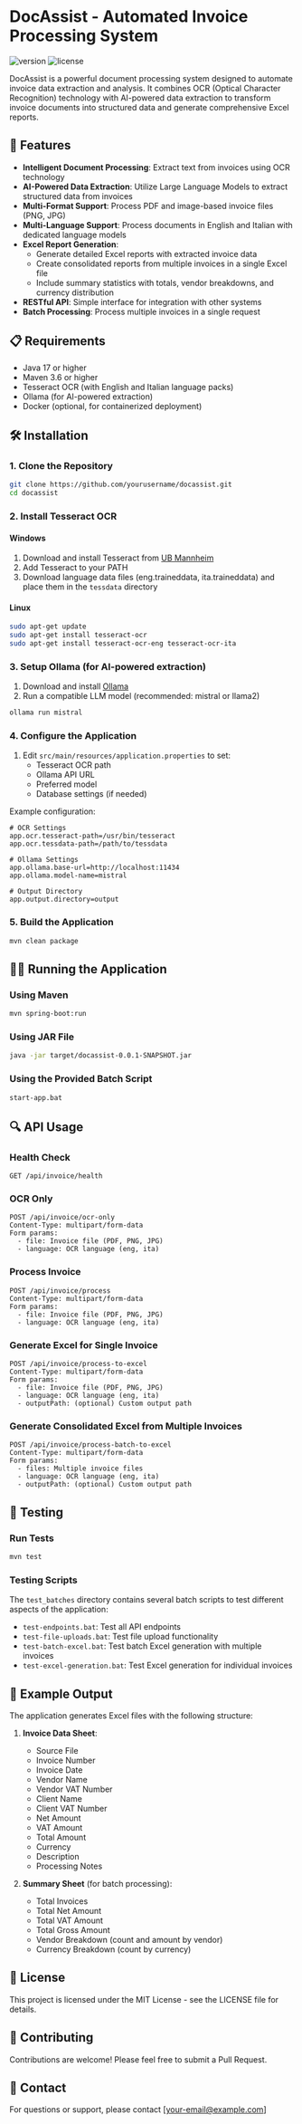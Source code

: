 # DocAssist - Automated Invoice Processing System

![version](https://img.shields.io/badge/version-1.0.0-blue.svg)
![license](https://img.shields.io/badge/license-MIT-green.svg)

DocAssist is a powerful document processing system designed to automate invoice data extraction and analysis. It combines OCR (Optical Character Recognition) technology with AI-powered data extraction to transform invoice documents into structured data and generate comprehensive Excel reports.

## 🚀 Features

- **Intelligent Document Processing**: Extract text from invoices using OCR technology
- **AI-Powered Data Extraction**: Utilize Large Language Models to extract structured data from invoices
- **Multi-Format Support**: Process PDF and image-based invoice files (PNG, JPG)
- **Multi-Language Support**: Process documents in English and Italian with dedicated language models
- **Excel Report Generation**:
  - Generate detailed Excel reports with extracted invoice data
  - Create consolidated reports from multiple invoices in a single Excel file
  - Include summary statistics with totals, vendor breakdowns, and currency distribution
- **RESTful API**: Simple interface for integration with other systems
- **Batch Processing**: Process multiple invoices in a single request

## 📋 Requirements

- Java 17 or higher
- Maven 3.6 or higher
- Tesseract OCR (with English and Italian language packs)
- Ollama (for AI-powered extraction)
- Docker (optional, for containerized deployment)

## 🛠️ Installation

### 1. Clone the Repository

```bash
git clone https://github.com/yourusername/docassist.git
cd docassist
```

### 2. Install Tesseract OCR

#### Windows
1. Download and install Tesseract from [UB Mannheim](https://github.com/UB-Mannheim/tesseract/wiki)
2. Add Tesseract to your PATH
3. Download language data files (eng.traineddata, ita.traineddata) and place them in the `tessdata` directory

#### Linux
```bash
sudo apt-get update
sudo apt-get install tesseract-ocr
sudo apt-get install tesseract-ocr-eng tesseract-ocr-ita
```

### 3. Setup Ollama (for AI-powered extraction)

1. Download and install [Ollama](https://ollama.ai/)
2. Run a compatible LLM model (recommended: mistral or llama2)
```bash
ollama run mistral
```

### 4. Configure the Application

1. Edit `src/main/resources/application.properties` to set:
   - Tesseract OCR path
   - Ollama API URL
   - Preferred model
   - Database settings (if needed)

Example configuration:
```properties
# OCR Settings
app.ocr.tesseract-path=/usr/bin/tesseract
app.ocr.tessdata-path=/path/to/tessdata

# Ollama Settings
app.ollama.base-url=http://localhost:11434
app.ollama.model-name=mistral

# Output Directory
app.output.directory=output
```

### 5. Build the Application

```bash
mvn clean package
```

## 🏃‍♂️ Running the Application

### Using Maven

```bash
mvn spring-boot:run
```

### Using JAR File

```bash
java -jar target/docassist-0.0.1-SNAPSHOT.jar
```

### Using the Provided Batch Script

```bash
start-app.bat
```

## 🔍 API Usage

### Health Check
```
GET /api/invoice/health
```

### OCR Only
```
POST /api/invoice/ocr-only
Content-Type: multipart/form-data
Form params:
  - file: Invoice file (PDF, PNG, JPG)
  - language: OCR language (eng, ita)
```

### Process Invoice
```
POST /api/invoice/process
Content-Type: multipart/form-data
Form params:
  - file: Invoice file (PDF, PNG, JPG)
  - language: OCR language (eng, ita)
```

### Generate Excel for Single Invoice
```
POST /api/invoice/process-to-excel
Content-Type: multipart/form-data
Form params:
  - file: Invoice file (PDF, PNG, JPG)
  - language: OCR language (eng, ita)
  - outputPath: (optional) Custom output path
```

### Generate Consolidated Excel from Multiple Invoices
```
POST /api/invoice/process-batch-to-excel
Content-Type: multipart/form-data
Form params:
  - files: Multiple invoice files
  - language: OCR language (eng, ita)
  - outputPath: (optional) Custom output path
```

## 🧪 Testing

### Run Tests
```bash
mvn test
```

### Testing Scripts
The `test_batches` directory contains several batch scripts to test different aspects of the application:
- `test-endpoints.bat`: Test all API endpoints
- `test-file-uploads.bat`: Test file upload functionality
- `test-batch-excel.bat`: Test batch Excel generation with multiple invoices
- `test-excel-generation.bat`: Test Excel generation for individual invoices

## 📝 Example Output

The application generates Excel files with the following structure:

1. **Invoice Data Sheet**:
   - Source File
   - Invoice Number
   - Invoice Date
   - Vendor Name
   - Vendor VAT Number
   - Client Name
   - Client VAT Number
   - Net Amount
   - VAT Amount
   - Total Amount
   - Currency
   - Description
   - Processing Notes

2. **Summary Sheet** (for batch processing):
   - Total Invoices
   - Total Net Amount
   - Total VAT Amount
   - Total Gross Amount
   - Vendor Breakdown (count and amount by vendor)
   - Currency Breakdown (count by currency)

## 📄 License

This project is licensed under the MIT License - see the LICENSE file for details.

## 🤝 Contributing

Contributions are welcome! Please feel free to submit a Pull Request.

## 📧 Contact

For questions or support, please contact [your-email@example.com]
